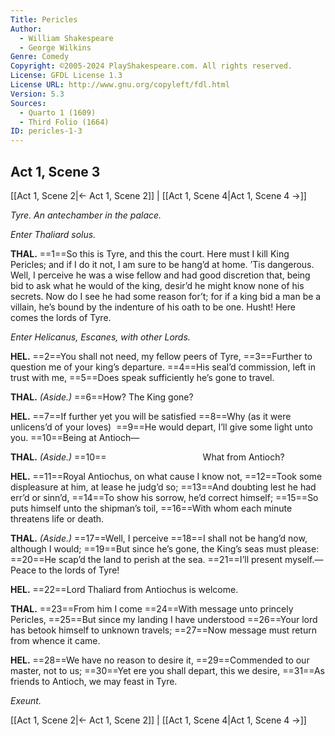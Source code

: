 ```yaml
---
Title: Pericles
Author: 
  - William Shakespeare
  - George Wilkins
Genre: Comedy
Copyright: ©2005-2024 PlayShakespeare.com. All rights reserved.
License: GFDL License 1.3
License URL: http://www.gnu.org/copyleft/fdl.html
Version: 5.3
Sources:
  - Quarto 1 (1609)
  - Third Folio (1664)
ID: pericles-1-3
---
```


## Act 1, Scene 3
[[Act 1, Scene 2|← Act 1, Scene 2]] | [[Act 1, Scene 4|Act 1, Scene 4 →]]

*Tyre. An antechamber in the palace.*

*Enter Thaliard solus.*

**THAL.**
==1==So this is Tyre, and this the court. Here must I kill King Pericles; and if I do it not, I am sure to be hang’d at home. ’Tis dangerous. Well, I perceive he was a wise fellow and had good discretion that, being bid to ask what he would of the king, desir’d he might know none of his secrets. Now do I see he had some reason for’t; for if a king bid a man be a villain, he’s bound by the indenture of his oath to be one. Husht! Here comes the lords of Tyre.

*Enter Helicanus, Escanes, with other Lords.*

**HEL.**
==2==You shall not need, my fellow peers of Tyre,
==3==Further to question me of your king’s departure.
==4==His seal’d commission, left in trust with me,
==5==Does speak sufficiently he’s gone to travel.

**THAL.**
*(Aside.)*
==6==How? The King gone?

**HEL.**
==7==If further yet you will be satisfied
==8==Why (as it were unlicens’d of your loves) 
==9==He would depart, I’ll give some light unto you.
==10==Being at Antioch⁠—

**THAL.**
*(Aside.)*
==10==           What from Antioch?

**HEL.**
==11==Royal Antiochus, on what cause I know not,
==12==Took some displeasure at him, at lease he judg’d so;
==13==And doubting lest he had err’d or sinn’d,
==14==To show his sorrow, he’d correct himself;
==15==So puts himself unto the shipman’s toil,
==16==With whom each minute threatens life or death.

**THAL.**
*(Aside.)*
==17==Well, I perceive
==18==I shall not be hang’d now, although I would;
==19==But since he’s gone, the King’s seas must please:
==20==He scap’d the land to perish at the sea.
==21==I’ll present myself.—Peace to the lords of Tyre!

**HEL.**
==22==Lord Thaliard from Antiochus is welcome.

**THAL.**
==23==From him I come
==24==With message unto princely Pericles,
==25==But since my landing I have understood
==26==Your lord has betook himself to unknown travels;
==27==Now message must return from whence it came.

**HEL.**
==28==We have no reason to desire it,
==29==Commended to our master, not to us;
==30==Yet ere you shall depart, this we desire,
==31==As friends to Antioch, we may feast in Tyre.

*Exeunt.*

[[Act 1, Scene 2|← Act 1, Scene 2]] | [[Act 1, Scene 4|Act 1, Scene 4 →]]